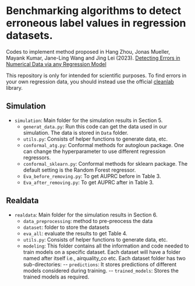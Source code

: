 # Benchmarking algorithms to detect erroneous label values in regression datasets.

Codes to implement method proposed in Hang Zhou, Jonas Mueller, Mayank Kumar, Jane-Ling Wang and Jing Lei (2023). [Detecting Errors in Numerical Data via any Regression Model](https://arxiv.org/abs/2305.16583)

This repository is only for intended for scientific purposes. 
To find errors in your own regression data, you should instead use the official [cleanlab](https://github.com/cleanlab/cleanlab) library.


## Simulation

- `simulation`: Main folder for the simulation results in Section 5. 
    - `generat_data.py`: Run this code can get the data used in our simulation. The data is stored in `Data` folder.
    - `utils.py`: Consists of helper functions to generate data, etc. 
    - `conformal_atg.py`: Conformal methods for autogloun package. One can change the hyperparameter to use different regression regressors.
    - `conformal_sklearn.py`: Conformal methods for sklearn package. The default setting is the Random Forest regressor.
    - `Eva_before_removing.py`: To get AUPRC before in Table 3.
    - `Eva_after_removing.py`: To get AUPRC after in Table 3.

## Realdata
- `realdata`: Main folder for the simulation results in Section 6.
    - `data_preprocessing`: method to pre-preocess the data
    - `dataset`: folder to store the datasets
    - `eva_all`: evaluate the results to get Table 4.
    - `utils.py`: Consists of helper functions to generate data, etc. 
    - `modeling`: This folder contains all the information and code needed to train models on a specific dataset. Each dataset will have a folder named after itself i.e., airquality_co etc. Each dataset folder has two sub-directories: 
    -- `predictions`: It stores predictions of different models considered during training. 
    -- `trained_models`: Stores the trained models as required. 

